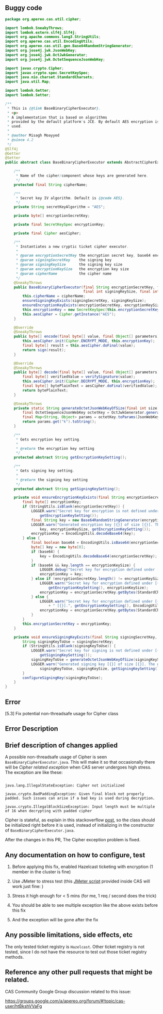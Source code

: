 ## Buggy code
```java
package org.apereo.cas.util.cipher;

import lombok.SneakyThrows;
import lombok.extern.slf4j.Slf4j;
import org.apache.commons.lang3.StringUtils;
import org.apereo.cas.util.EncodingUtils;
import org.apereo.cas.util.gen.Base64RandomStringGenerator;
import org.jose4j.jwk.JsonWebKey;
import org.jose4j.jwk.OctJwkGenerator;
import org.jose4j.jwk.OctetSequenceJsonWebKey;

import javax.crypto.Cipher;
import javax.crypto.spec.SecretKeySpec;
import java.nio.charset.StandardCharsets;
import java.util.Map;

import lombok.Getter;
import lombok.Setter;

/**
 * This is {@link BaseBinaryCipherExecutor}.
 * <p>
 * A implementation that is based on algorithms
 * provided by the default platform's JCE. By default AES encryption is
 * used.
 *
 * @author Misagh Moayyed
 * @since 4.2
 */
@Slf4j
@Getter
@Setter
public abstract class BaseBinaryCipherExecutor extends AbstractCipherExecutor<byte[], byte[]> {

    /**
     * Name of the cipher/component whose keys are generated here.
     */
    protected final String cipherName;

    /**
     * Secret key IV algorithm. Default is {@code AES}.
     */
    private String secretKeyAlgorithm = "AES";

    private byte[] encryptionSecretKey;

    private final SecretKeySpec encryptionKey;

    private final Cipher aesCipher;

    /**
     * Instantiates a new cryptic ticket cipher executor.
     *
     * @param encryptionSecretKey the encryption secret key, base64 encoded
     * @param signingSecretKey    the signing key
     * @param signingKeySize      the signing key size
     * @param encryptionKeySize   the encryption key size
     * @param cipherName          the cipher name
     */
    @SneakyThrows
    public BaseBinaryCipherExecutor(final String encryptionSecretKey, final String signingSecretKey,
                                    final int signingKeySize, final int encryptionKeySize, final String cipherName) {
        this.cipherName = cipherName;
        ensureSigningKeyExists(signingSecretKey, signingKeySize);
        ensureEncryptionKeyExists(encryptionSecretKey, encryptionKeySize);
        this.encryptionKey = new SecretKeySpec(this.encryptionSecretKey, this.secretKeyAlgorithm);
        this.aesCipher = Cipher.getInstance("AES");
    }

    @Override
    @SneakyThrows
    public byte[] encode(final byte[] value, final Object[] parameters) {
        this.aesCipher.init(Cipher.ENCRYPT_MODE, this.encryptionKey);
        final byte[] result = this.aesCipher.doFinal(value);
        return sign(result);
    }

    @Override
    @SneakyThrows
    public byte[] decode(final byte[] value, final Object[] parameters) {
        final byte[] verifiedValue = verifySignature(value);
        this.aesCipher.init(Cipher.DECRYPT_MODE, this.encryptionKey);
        final byte[] bytePlainText = aesCipher.doFinal(verifiedValue);
        return bytePlainText;
    }

    @SneakyThrows
    private static String generateOctetJsonWebKeyOfSize(final int size) {
        final OctetSequenceJsonWebKey octetKey = OctJwkGenerator.generateJwk(size);
        final Map<String, Object> params = octetKey.toParams(JsonWebKey.OutputControlLevel.INCLUDE_SYMMETRIC);
        return params.get("k").toString();
    }

    /**
     * Gets encryption key setting.
     *
     * @return the encryption key setting
     */
    protected abstract String getEncryptionKeySetting();

    /**
     * Gets signing key setting.
     *
     * @return the signing key setting
     */
    protected abstract String getSigningKeySetting();

    private void ensureEncryptionKeyExists(final String encryptionSecretKey, final int encryptionKeySize) {
        final byte[] encryptionKey;
        if (StringUtils.isBlank(encryptionSecretKey)) {
            LOGGER.warn("Secret key for encryption is not defined under [{}]. CAS will attempt to auto-generate the encryption key",
                getEncryptionKeySetting());
            final String key = new Base64RandomStringGenerator(encryptionKeySize).getNewString();
            LOGGER.warn("Generated encryption key [{}] of size [{}]. The generated key MUST be added to CAS settings under setting [{}].",
                key, encryptionKeySize, getEncryptionKeySetting());
            encryptionKey = EncodingUtils.decodeBase64(key);
        } else {
            final boolean base64 = EncodingUtils.isBase64(encryptionSecretKey);
            byte[] key = new byte[0];
            if (base64) {
                key = EncodingUtils.decodeBase64(encryptionSecretKey);
            }
            if (base64 && key.length == encryptionKeySize) {
                LOGGER.debug("Secret key for encryption defined under [{}] is Base64 encoded.", getEncryptionKeySetting());
                encryptionKey = key;
            } else if (encryptionSecretKey.length() != encryptionKeySize) {
                LOGGER.warn("Secret key for encryption defined under [{}] is Base64 encoded but the size does not match the key size [{}].",
                    getEncryptionKeySetting(), encryptionKeySize);
                encryptionKey = encryptionSecretKey.getBytes(StandardCharsets.UTF_8);
            } else {
                LOGGER.warn("Secret key for encryption defined under [{}] is not Base64 encoded. Clear the setting to regenerate (Recommended) or replace with"
                    + " [{}].", getEncryptionKeySetting(), EncodingUtils.encodeBase64(encryptionSecretKey));
                encryptionKey = encryptionSecretKey.getBytes(StandardCharsets.UTF_8);
            }
        }
        this.encryptionSecretKey = encryptionKey;
    }

    private void ensureSigningKeyExists(final String signingSecretKey, final int signingKeySize) {
        String signingKeyToUse = signingSecretKey;
        if (StringUtils.isBlank(signingKeyToUse)) {
            LOGGER.warn("Secret key for signing is not defined under [{}]. CAS will attempt to auto-generate the signing key",
                getSigningKeySetting());
            signingKeyToUse = generateOctetJsonWebKeyOfSize(signingKeySize);
            LOGGER.warn("Generated signing key [{}] of size [{}]. The generated key MUST be added to CAS settings under setting [{}].",
                signingKeyToUse, signingKeySize, getSigningKeySetting());
        }
        configureSigningKey(signingKeyToUse);
    }
}

```

## Error
[5.3] Fix potential non-threadsafe usage for Cipher class

## Error Description
## Brief description of changes applied

A possible non-threadsafe usage of Cipher is seen `BaseBinaryCipherExecutor.java`. This will make it so that occasionally there will be _Cipher related exception_ when CAS server undergoes high stress. The exception are like these:
```
java.lang.IllegalStateException: Cipher not initialized
javax.crypto.BadPaddingException: Given final block not properly padded. Such issues can arise if a bad key is used during decryption.
javax.crypto.IllegalBlockSizeException: Input length must be multiple of 16 when decrypting with padded cipher
```

Cipher is stateful, as explain in this stackoverflow [post](https://stackoverflow.com/questions/6957406/is-cipher-thread-safe), so the class should be initialized right before it is used, instead of initializing in the constructor of `BaseBinaryCipherExecutor.java`. 

After the changes in this PR, The Cipher exception problem is fixed.

## Any documentation on how to configure, test

   1. Before applying this fix, enabled Hazelcast ticketing with encryption (1 member in the cluster is fine)
   2. Use JMeter to stress test (this [JMeter script](https://github.com/apereo/cas/blob/v5.3.6/etc/loadtests/jmeter/CAS_CAS.jmx) provided inside CAS will work just fine: )
   3. Stress it high enough for < 5 mins (for me, 1 req / second does the trick)
   4. You should be able to see multiple exception like the above exists before this fix
   5. And the exception will be gone after the fix

## Any possible limitations, side effects, etc

The only tested ticket registry is `Hazelcast`. Other ticket registry is not tested, since I do not have the resource to test out those ticket registry methods.

## Reference any other pull requests that might be related.

CAS Community Google Group discussion related to this issue:
https://groups.google.com/a/apereo.org/forum/#!topic/cas-user/htBkshVVaFg


<!--

# Contributing

First off, thank you for considering to contribute to CAS. 

# Details

Closes #IssueNumber

Ensure that you include the following:

- [] Brief description of changes applied
- [] Any documentation on how to configure, test
- [] Any possible limitations, side effects, etc
- [] Reference any other pull requests that might be related.

-->

